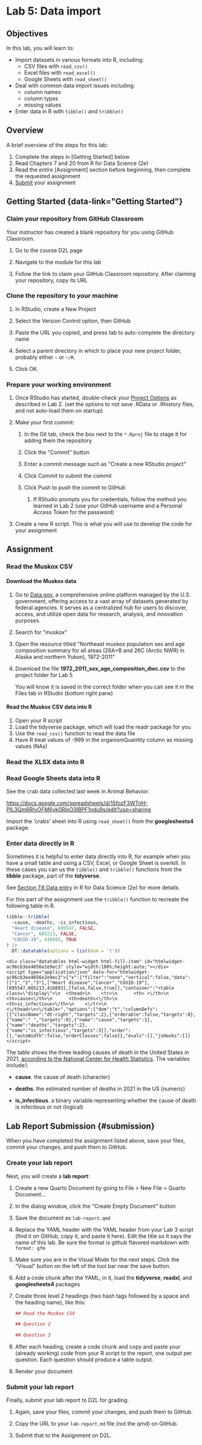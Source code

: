 # Lab 5: Data import

## Objectives

In this lab, you will learn to:

-   Import datasets in various formats into R, including:
    -   CSV files with `read_csv()`
    -   Excel files with `read_excel()`
    -   Google Sheets with `read_sheet()`
-   Deal with common data import issues including:
    -   column names
    -   column types
    -   missing values
-   Enter data in R with `tibble()` and `tribble()`

## Overview

A brief overview of the steps for this lab:

1.  Complete the steps in [Getting Started] below
2.  Read Chapters 7 and 20 from R for Data Science (2e)
3.  Read the *entire* [Assignment] section before beginning, then complete the requested assignment
4.  [Submit](#submission) your assignment

## Getting Started {data-link="Getting Started"}

### Claim your repository from GitHub Classroom

Your instructor has created a blank repository for you using GitHub Classroom.

1.  Go to the course D2L page

2.  Navigate to the module for this lab

3.  Follow the link to claim your GitHub Classroom repository. After claiming your repository, copy its URL

### Clone the repository to your machine

1.  In RStudio, create a New Project

2.  Select the Version Control option, then GitHub

3.  Paste the URL you copied, and press tab to auto-complete the directory name

4.  Select a parent directory in which to place your new project folder, probably either `~` or `~/R`.

5.  Click OK.

### Prepare your working environment

1.  Once RStudio has started, double-check your [Project Options](project-options.html) as described in Lab 2. (set the options to not save .RData or .Rhistory files, and not auto-load them on startup)

2.  Make your first commit:

    1.  In the Git tab, check the box next to the `*.Rproj` file to stage it for adding them the repository

    2.  Click the "Commit" button

    3.  Enter a commit message such as "Create a new RStudio project"

    4.  Click Commit to submit the commit

    5.  Click Push to push the commit to GitHub

        1.  If RStudio prompts you for credentials, follow the method you learned in Lab 2 (use your GitHub username and a Personal Access Token for the password)

3.  Create a new R script. This is what you will use to develop the code for your assignment

## Assignment

### Read the Muskox CSV

#### Download the Muskox data

1.  Go to [Data.gov](https://catalog.data.gov/dataset), a comprehensive online platform managed by the U.S. government, offering access to a vast array of datasets generated by federal agencies. It serves as a centralized hub for users to discover, access, and utilize open data for research, analysis, and innovation purposes.

2.  Search for "muskox"

3.  Open the resource titled "Northeast muskox population sex and age composition summary for all areas (26A+B and 26C (Arctic NWR) in Alaska and northern Yukon), 1972-2011"

4.  Download the file **1972_2011_sex_age_composition_dwc.csv** to the project folder for Lab 5

    You will know it is saved in the correct folder when you can see it in the Files tab in RStudio (bottom right pane)

#### Read the Muskox CSV data into R 

1.  Open your R script
2.  Load the tidyverse package, which will load the readr package for you
3.  Use the `read_csv()` function to read the data file
4.  Have R treat values of -999 in the organismQuantity column as missing values (NAs)

### Read the XLSX data into R

### Read Google Sheets data into R

See the crab data collected last week in Animal Behavior:

<https://docs.google.com/spreadsheets/d/15fozF3WTnH-PIL3Qm6RIyOFM6yk0RlxO3lBPF1ndu9s/edit?usp=sharing>

Import the 'crabs' sheet into R using `read_sheet()` from the **googlesheets4** package.

### Enter data directly in R

Sometimes it is helpful to enter data directly into R, for example when you have a small table and using a CSV, Excel, or Google Sheet is overkill. In these cases you can us the `tibble()` and `tribble()` functions from the **tibble** package, part of the **tidyverse**.

See [Section 7.6 Data entry](https://r4ds.hadley.nz/data-import#data-entry) in R for Data Science (2e) for more details.

For this part of the assignment use the `tribble()` function to recreate the following table in R.


```r
tibble::tribble(
  ~cause, ~deaths, ~is_infectious, 
  "Heart disease", 695547, FALSE,
  "Cancer", 605213, FALSE,
  "COVID-19", 416893, TRUE
) |> 
  DT::datatable(options = list(dom = 't'))
```

```{=html}
<div class="datatables html-widget html-fill-item" id="htmlwidget-ac96cb3ee4656e2e9ec3" style="width:100%;height:auto;"></div>
<script type="application/json" data-for="htmlwidget-ac96cb3ee4656e2e9ec3">{"x":{"filter":"none","vertical":false,"data":[["1","2","3"],["Heart disease","Cancer","COVID-19"],[695547,605213,416893],[false,false,true]],"container":"<table class=\"display\">\n  <thead>\n    <tr>\n      <th> <\/th>\n      <th>cause<\/th>\n      <th>deaths<\/th>\n      <th>is_infectious<\/th>\n    <\/tr>\n  <\/thead>\n<\/table>","options":{"dom":"t","columnDefs":[{"className":"dt-right","targets":2},{"orderable":false,"targets":0},{"name":" ","targets":0},{"name":"cause","targets":1},{"name":"deaths","targets":2},{"name":"is_infectious","targets":3}],"order":[],"autoWidth":false,"orderClasses":false}},"evals":[],"jsHooks":[]}</script>
```

The table shows the three leading causes of death in the United States in 2021, [according to the National Center for Health Statistics](https://www.cdc.gov/nchs/fastats/deaths.htm). The variables include:\

-   **cause**. the cause of death (character)

-   **deaths**. the estimated number of deaths in 2021 in the US (numeric)

-   **is_infectious**. a binary variable representing whether the cause of death is infectious or not (logical)

## Lab Report Submission {#submission}

When you have completed the assignment listed above, save your files, commit your changes, and push them to GitHub.

### Create your lab report

Next, you will create a **lab report**:

1.  Create a new Quarto Document by going to File \> New File \> Quarto Document...

2.  In the dialog window, click the "Create Empty Document" button

3.  Save the document as `lab-report.qmd`

4.  Replace the YAML header with the YAML header from your Lab 3 script (find it on GitHub, copy it, and paste it here). Edit the title so it says the name of this lab. Be sure the format is github flavored markdown with `format: gfm`

5.  Make sure you are in the Visual Mode for the next steps. Click the "Visual" button on the left of the tool bar near the save button.

6.  Add a code chunk after the YAML; in it, load the **tidyverse**, **readxl**, and **googlesheets4** packages

7.  Create three level 2 headings (two hash tags followed by a space and the heading name), like this:

    
    ```r
    ## Read the Muskox CSV
    
    ## Question 2
    
    ## Question 3
    ```

8.  After each heading, create a code chunk and copy and paste your (already working) code from your R script to the report, one output per question. Each question should produce a table output.

9.  Render your document

### Submit your lab report

Finally, submit your lab report to D2L for grading.

1.  Again, save your files, commit your changes, and push them to GitHub.

2.  Copy the URL to your `lab-report.md` file (not the qmd) on GitHub.

3.  Submit that to the Assignment on D2L.
